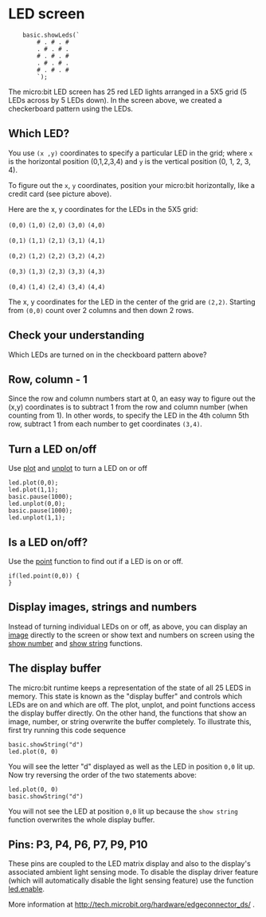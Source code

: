 # LED screen

```sim
    basic.showLeds(`
        # . # . #
        . # . # .
        # . # . #
        . # . # .
        # . # . #
        `);
```

The micro:bit LED screen has 25 red LED lights arranged in a 5X5 grid (5 LEDs across by 5 LEDs down).
In the screen above, we created a checkerboard pattern using the LEDs.

## Which LED?

You use `(x ,y)` coordinates to specify a particular LED in the grid; 
where `x` is the horizontal position (0,1,2,3,4) and `y` is the vertical position 
(0, 1, 2, 3, 4). 

To figure out the ``x``, ``y`` coordinates, position your micro:bit horizontally, like a credit card (see picture above).

Here are the x, y coordinates for the LEDs in the 5X5 grid:

`(0,0)` `(1,0)` `(2,0)` `(3,0)` `(4,0)`

`(0,1)` `(1,1)` `(2,1)` `(3,1)` `(4,1)`

`(0,2)` `(1,2)` `(2,2)` `(3,2)` `(4,2)`

`(0,3)` `(1,3)` `(2,3)` `(3,3)` `(4,3)`

`(0,4)` `(1,4)` `(2,4)` `(3,4)` `(4,4)`

The x, y coordinates for the LED in the center of the grid are `(2,2)`. Starting from `(0,0)` count over 2 columns and then down 2 rows.

## Check your understanding

Which LEDs are turned on in the checkboard pattern above? 

## Row, column - 1

Since the row and column numbers start at 0, an easy way to figure out the (x,y) coordinates 
is to subtract 1 from the row and column number (when counting from 1). 
In other words, to specify the LED in the 4th column 5th row, subtract 1 from each number to get coordinates `(3,4)`.

## Turn a LED on/off

Use [plot](/reference/led/plot) and [unplot](/reference/led/unplot) to turn a LED on or off

```blocks
led.plot(0,0);
led.plot(1,1);
basic.pause(1000);
led.unplot(0,0);
basic.pause(1000);
led.unplot(1,1);
```

## Is a LED on/off?

Use the [point](/reference/led/point) function to find out if a LED is on or off.

```blocks
if(led.point(0,0)) {
}
```

## Display images, strings and numbers

Instead of turning individual LEDs on or off, as above, you can display an [image](/reference/images/image) directly to the screen or show text and numbers on screen using the [show number](/reference/basic/show-number) and [show string](/reference/basic/show-string) functions.

## The display buffer

The micro:bit runtime keeps a representation of the state of all 25 LEDS in memory. This state is known as the "display buffer" and controls which LEDs are on and which are off. The plot, unplot, and point functions access the display buffer directly. On the other hand, the functions that show an image, number, or string overwrite the buffer completely. To illustrate this, first try running this code sequence

```blocks
basic.showString("d")
led.plot(0, 0)
```

You will see the letter "d" displayed as well as the LED in position `0,0` lit up. Now try reversing the order of the two statements above:

```blocks
led.plot(0, 0)
basic.showString("d")
```

You will not see the LED at position `0,0` lit up because the `show string` function overwrites the whole display buffer.

## Pins: P3, P4, P6, P7, P9, P10

These pins are coupled to the LED matrix display and also to the display's associated ambient light sensing mode.
To disable the display driver feature (which will automatically disable the light sensing feature) use the function [led.enable](/reference/led/enable). 

More information at http://tech.microbit.org/hardware/edgeconnector_ds/ .
